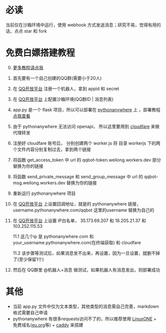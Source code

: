 # 必读
  当前仅在沙箱环境中运行，使用 webhook 方式发送消息；研究不易，觉得有用的话，点点 star 和 fork

# 免费白嫖搭建教程
 0. [更多教程请点我](https://blog.csdn.net/qq_42889888/article/details/145925852)

 1. 首先要有一个自己创建的QQ群(需要小于20人)

 2. 在 [QQ开放平台](https://q.qq.com/#/) 注册一个机器人，拿到 appid 和 secret

 3. 在 [QQ开放平台](https://q.qq.com/qqbot/#/developer/sandbox) 上配置沙箱环境(QQ群ID | 消息列表)

 4. app.py 是一个 flask 项目，所以可以部署在 [pythonanywhere](https://pythonanywhere.com) 上 ，部署教程 [点我查看](https://www.cnblogs.com/gwt805/p/16905376.html)

 5. 由于 pythonanywhere 无法访问 openapi， 所以这里要用到 [cloudfare](http://www.cloudflare-cn.com/) 来做代理转发

 6. 注册好 cloudfare 账号后， 分别创建两个 worker.js 将 目录 workerjs 下的两个文件内容分别复制过去，拿到两个链接

 7. 将函数 get_access_token 中 url 的 qqbot-token.weilong.workers.dev 部分 替换为你的链接

 8. 将函数 send_private_message 和 send_group_message 中 url 的 qqbot-msg.weilong.workers.dev 替换为你的链接

 9. 重新运行 pythonanywhere 项目

 10. 在 [QQ开放平台](https://q.qq.com/qqbot/#/developer/webhook-setting) 上设置回调地址，就是的 pythonanywhere 链接，username.pythonanywhere.com/qqbot 这里的username 替换为自己的

 11. 在 [QQ开放平台](https://q.qq.com/qqbot/#/developer/developer-setting) 上设置 IP白名单， 35.173.69.207 和 18.205.21.37 和 103.252.115.53
  
     11.1 这几个ip 是 pythonanywhere.com 和 your_username.pythonanywhere.com(在终端获取) 和 cloudfare
     
     11.2 该步骤等测试后，如果消息发不出来，再设置，因为一旦设置，就删不掉了(至少保留1个)

 13. 然后在 QQ群里 @机器人+消息 做测试，如果机器人有消息发出，则部署成功

# 其他
  - 当前 app.py 文件中仅为文本类型，其他类型的消息需自己完善，markdown 格式需要自己申请
  - pythonanywhere 有很多requests访问不了的，所以推荐使用 [LinuxONE](https://linuxone.cloud.marist.edu/#/login) + 免费域名([eu.org](https://nic.eu.org/arf/en/)等) + [caddy](https://caddyserver.com/docs/install) 来搭建

